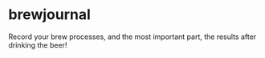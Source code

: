 # brewjournal
Record your brew processes, and the most important part, the results after drinking the beer!
